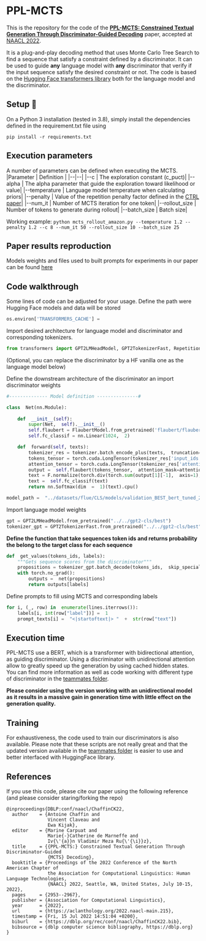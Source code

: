 # PPL-MCTS
This is the repository for the code of the **[PPL-MCTS: Constrained Textual Generation Through Discriminator-Guided Decoding](https://arxiv.org/pdf/2109.13582.pdf)** paper, accepted at [NAACL 2022](https://aclanthology.org/2022.naacl-main.215/).

It is a plug-and-play decoding method that uses Monte Carlo Tree Search to find a sequence that satisfy a constraint defined by a discriminator. It can be used to guide **any** language model with **any** discriminator that verify if the input sequence satisfy the desired constraint or not.
The code is based on the [Hugging Face transformers library](https://huggingface.co/docs/transformers/index) both for the language model and the discriminator.
## Setup :wrench:
On a Python 3 installation (tested in 3.8), simply install the dependencies defined in the requirement.txt file using

    pip install -r requirements.txt
## Execution parameters
A number of parameters can be defined when executing the MCTS.
|Parameter | Definition |
|--|--|
|\-\-c   |  The exploration constant (c_puct)|
|\-\-alpha   |  The alpha parameter that guide the exploration toward likelihood or value|
|\-\-temperature  |  Language model temperature when calculating priors|
|\-\-penalty   |  Value of the repetition penalty factor defined in the [CTRL paper](https://arxiv.org/abs/1909.05858)|
|\-\-num_it  |  Number of MCTS iteration for one token|
|\-\-rollout_size  |  Number of tokens to generate during rollout|
|\-\-batch_size  |  Batch size|

Working example: 
`python mcts_rollout_amazon.py --temperature 1.2 --penalty 1.2 --c 8 --num_it 50 --rollout_size 10 --batch_size 25`

## Paper results reproduction
Models weights and files used to built prompts for experiments in our paper can be found [here](http://hoaxdetector.irisa.fr/data/PPL_MCTS_filetransfer.zip)

## Code walkthrough
Some lines of code can be adjusted for your usage.
Define the path were Hugging Face models and data will be stored
```python
os.environ['TRANSFORMERS_CACHE'] =
```
Import desired architecture for language model and discriminator and corresponding tokenizers.
```python
from transformers import GPT2LMHeadModel, GPT2TokenizerFast, RepetitionPenaltyLogitsProcessor, FlaubertTokenizer, FlaubertModel
```
(Optional, you can replace the discriminator by a HF vanilla one as the language model below)

Define the downstream architecture of the discriminator an import discriminator weights
```python
#-------------- Model definition ---------------#

class  Net(nn.Module):
	
	def  __init__(self):
		super(Net,  self).__init__()
		self.flaubert = FlaubertModel.from_pretrained('flaubert/flaubert_large_cased',  		output_hidden_states=True)
		self.fc_classif = nn.Linear(1024,  2)

	def  forward(self, texts):
		tokenizer_res = tokenizer.batch_encode_plus(texts,  truncation=True,  max_length=512,  padding='longest')
		tokens_tensor = torch.cuda.LongTensor(tokenizer_res['input_ids'])
		attention_tensor = torch.cuda.LongTensor(tokenizer_res['attention_mask'])
		output =  self.flaubert(tokens_tensor,  attention_mask=attention_tensor)
		text = F.normalize(torch.div(torch.sum(output[1][-1],  axis=1),torch.unsqueeze(torch.sum(attention_tensor,  axis=1),1)))
		text =  self.fc_classif(text)
		return nn.Softmax(dim  =  1)(text).cpu()

model_path =  "../datasets/flue/CLS/models/validation_BEST_bert_tuned_2021_08_19-17_58_19.pth"
```
Import language model weights
```python
gpt = GPT2LMHeadModel.from_pretrained("../../gpt2-cls/best")
tokenizer_gpt = GPT2TokenizerFast.from_pretrained("../../gpt2-cls/best")
```
**Define the function that take sequences token ids and returns probability the belong to the target class for each sequence**
```python
def  get_values(tokens_ids, labels):
	"""Gets sequence scores from the discriminator"""
	propositions = tokenizer_gpt.batch_decode(tokens_ids,  skip_special_tokens=True,  clean_up_tokenization_spaces=True)
	with torch.no_grad():
		outputs =  net(propositions)
		return outputs[labels]
```
Define prompts to fill using MCTS and corresponding labels
```python
for i, (_, row) in  enumerate(lines.iterrows()):
	labels[i, int(row["label"])] =  1
	prompt_texts[i] =  "<|startoftext|> "  +  str(row["text"])
```
## Execution time
PPL-MCTS use a BERT, which is a transformer with bidirectional attention, as guiding discriminator. Using a discriminator with unidirectional attention allow to greatly speed up the generation by using cached hidden states. 
You can find more information as well as code working with different type of discriminator in the [teammates folder](https://github.com/NohTow/PPL-MCTS/tree/main/teammates).

**Please consider using the version working with an unidirectional model as it results in a massive gain in generation time with little effect on the generation quality.**

## Training
For exhaustiveness, the code used to train our discriminators is also available. Please note that these scripts are not really great and that the updated version available in the [teammates folder](https://github.com/NohTow/PPL-MCTS/tree/main/teammates) is easier to use and better interfaced with HuggingFace library. 


## References
If you use this code, please cite our paper using the following reference (and please consider staring/forking the repo)
```
@inproceedings{DBLP:conf/naacl/ChaffinCK22,
  author    = {Antoine Chaffin and
               Vincent Claveau and
               Ewa Kijak},
  editor    = {Marine Carpuat and
               Marie{-}Catherine de Marneffe and
               Iv{\'{a}}n Vladimir Meza Ru{\'{\i}}z},
  title     = {{PPL-MCTS:} Constrained Textual Generation Through Discriminator-Guided
               {MCTS} Decoding},
  booktitle = {Proceedings of the 2022 Conference of the North American Chapter of
               the Association for Computational Linguistics: Human Language Technologies,
               {NAACL} 2022, Seattle, WA, United States, July 10-15, 2022},
  pages     = {2953--2967},
  publisher = {Association for Computational Linguistics},
  year      = {2022},
  url       = {https://aclanthology.org/2022.naacl-main.215},
  timestamp = {Fri, 15 Jul 2022 14:51:04 +0200},
  biburl    = {https://dblp.org/rec/conf/naacl/ChaffinCK22.bib},
  bibsource = {dblp computer science bibliography, https://dblp.org}
}
```

